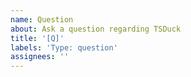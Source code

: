 ```yaml
---
name: Question
about: Ask a question regarding TSDuck
title: '[Q]'
labels: 'Type: question'
assignees: ''
---
```

